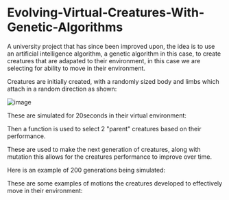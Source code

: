 # Evolving-Virtual-Creatures-With-Genetic-Algorithms

A university project that has since been improved upon, the idea is to use an artificial intelligence algorithm, a genetic algorithm in this case, to create creatures that are adapated to their environment, in this case we are selecting for ability to move in their environment.

Creatures are initially created, with a randomly sized body and limbs which attach in a random direction as shown:

![image](https://user-images.githubusercontent.com/67014866/173051050-c7986080-1fc8-49e1-bcf0-b7a90f5646cf.png)

These are simulated for 20seconds in their virtual environment:

Then a function is used to select 2 "parent" creatures based on their performance.

These are used to make the next generation of creatures, along with mutation this allows for the creatures performance to improve over time.

Here is an example of 200 generations being simulated:

These are some examples of motions the creatures developed to effectively move in their environment:




